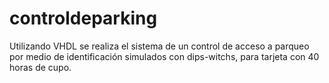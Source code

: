 # controldeparking
Utilizando VHDL se realiza el sistema de un control de acceso a parqueo por medio de identificación simulados con dips-witchs, para tarjeta con 40 horas de cupo.
